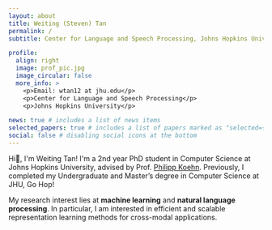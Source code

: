 ```yaml
---
layout: about
title: Weiting (Steven) Tan
permalink: /
subtitle: Center for Language and Speech Processing, Johns Hopkins University

profile:
  align: right
  image: prof_pic.jpg
  image_circular: false
  more_info: >
    <p>Email: wtan12 at jhu.edu</p>
    <p>Center for Language and Speech Processing</p>
    <p>Johns Hopkins University</p>

news: true # includes a list of news items
selected_papers: true # includes a list of papers marked as "selected={true}"
social: false # disabling social icons at the bottom
---
```


Hi👋, I'm Weiting Tan! I'm a 2nd year PhD student in Computer Science at Johns Hopkins University, advised by Prof. [Philipp Koehn](https://www.cs.jhu.edu/~phi/). Previously, I completed my Undergraduate and Master’s degree in Computer Science at JHU, Go Hop!

My research interest lies at **machine learning** and **natural language processing**. In particular, I am interested in efficient and scalable representation learning methods for cross-modal applications.





<!-- ## Selected Publications

[**DiffNorm: Self-Supervised Normalization for Non-autoregressive Speech-to-speech Translation**](https://arxiv.org/abs/2405.13274)  
**Weiting Tan**, Jingyu Zhang, Lingfen Shen, Daniel Khashabi, Philipp Koehn (2024).  
*arXiv abs/2405.13274*

[**Streaming Sequence Transduction with Dynamic Compression**](https://arxiv.org/abs/2402.01172)  
**Weiting Tan**, Yunmo Chen, Tongfei Chen, Guanghui Qin, Haoran Xu, Heidi C. Zhang, Benjamin Van Durme, Philipp Koehn (2024).  
*arXiv abs/2402.01172*

[**Contrastive Preference Optimization: Pushing the Boundaries of LLM Performance in Machine Translation**](https://arxiv.org/abs/2401.08417)
Haoran Xu, Amr Sharaf, Yunmo Chen, **Weiting Tan**, Lingfeng Shen, Benjamin Van Durme, Kenton Murray, Young Jin Kim (2024).  
*In Proceedings of ICML 2024*

[**The Language Barrier: Dissecting Safety Challenges of LLMs in Multilingual Contexts**](https://arxiv.org/abs/2401.13136)
Lingfeng Shen, **Weiting Tan**, Sihao Chen, Yunmo Chen, Jingyu Zhang, Haoran Xu, Boyuan Zheng, Philipp Koehn, Daniel Khashabi (2023).  
*In Findings of ACL 2024*

[**Narrowing the Gap between Zero- and Few-shot Machine Translation by Matching Styles**](https://aclanthology.org/2024.findings-naacl.33/)
**Weiting Tan**, Haoran Xu, Lingfeng Shen, Shuyue Stella Li, Kenton Murray, Philipp Koehn, Benjamin Van Durme, and Yunmo Chen (2023).  
*In Findings of NAACL 2024*

[**Multilingual Representation Distillation with Contrastive Learning**](https://aclanthology.org/2023.eacl-main.108/)
**Weiting Tan**, Kevin Heffernan, Holger Schwenk, and Philipp Koehn. (2023).  
*In Proceedings of EACL 2023*

[**Flatness-Aware Prompt Selection Improves Accuracy and Sample Efficiency**](https://aclanthology.org/2023.findings-emnlp.523/)
Lingfeng Shen\*, **Weiting Tan\***, Boyuan Zheng, and Daniel Khashabi (2023).  
*In Findings of EMNLP 2023*

[**Condensing Multilingual Knowledge with Lightweight Language-Specific Module**](https://aclanthology.org/2023.emnlp-main.97/)
Haoran Xu, **Weiting Tan**, Shuyue Stella Li, Yunmo Chen, Benjamin Van Durme, Philipp Koehn, and Kenton Murray (2023).  
*In Proceedings of EMNLP 2023*


[**Structure-Aware Path Inference for Neural Finite State Transducers**](https://arxiv.org/abs/2312.13614)  
Weiting Tan, Chu-Cheng Lin, and Jason Eisner (2023).  
*In Proceedings of ICBINB workshop at NeurIPS 2023*

[**Doubly-Trained Adversarial Data Augmentation for Neural Machine Translation**](https://aclanthology.org/2022.amta-research.12/)  
Weiting Tan, Shuoyang Ding, Huda Khayrallah, and Philipp Koehn (2022).  
*In Proceedings of the 15th Biennial Conference of the Association for Machine Translation in the Americas 2022*

 -->
